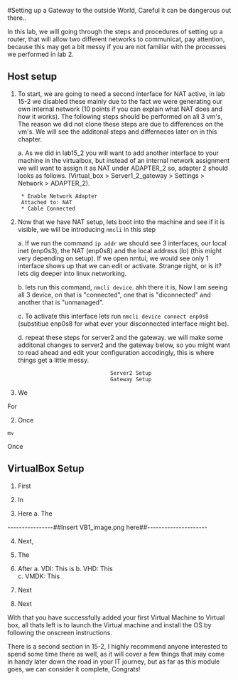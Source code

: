 #Setting up a Gateway to the outside World, Careful it can be dangerous out there.. 

In this lab, we will going through the steps and procedures of setting up a router, that will allow two different networks to communicat, pay attention, because this may get a bit messy if you are not familiar with the processes we performed in lab 2. 


## Host setup

1. To start, we are going to need a second interface for NAT active, in lab 15-2 we disabled these mainly due to the fact we were generating our own internal network (10 points if you can explain what NAT does and how it works). The following steps should be performed on all 3 vm's, The reason we did not clone these steps are due to differences on the vm's. We will see the additonal steps and differneces later on in this chapter.
	
	a. As we did in lab15_2 you will want to add another interface to your machine in the virtualbox, but instead of an internal network assignment we will want to assign it as NAT under ADAPTER_2 so, adapter 2 should looks as follows. (Virtual_box > Server1_2_gateway > Settings > Network > ADAPTER_2). 
	
		* Enable Network Adapter 
		Attached to: NAT
		* Cable Connected
	
2. Now that we have NAT setup, lets boot into the machine and see if it is visible, we will be introducing `nmcli` in this step
	
	a. If we run the command `ip addr` we should see 3 interfaces, our local inet (enp0s3), the NAT (enp0s8) and the local address (lo) (this might very depending on setup). If we open nmtui, we would see only 1 interface shows up that we can edit or activate. Strange right, or is it? lets dig deeper into linux networking. 

	b. lets run this command, `nmcli device`. ahh there it is, Now I am seeing all 3 device, on that is "connected", one that is "diconnected" and another that is "unmanaged". 

	c. To activate this interface lets run `nmcli device connect enp0s8` (substitiue enp0s8 for what ever your disconnected interface might be). 
	
	d. repeat these steps for server2 and the gateway. we will make some additonal changes to server2 and the gateway below, so you might want to read ahead and edit your configuration accodingly, this is where things get a little messy. 

								    Server2 Setup
								    Gateway Setup


1. We


For 

2. Once  

` mv ` 

Once 


## VirtualBox Setup 


1. First 

2. In 

3. Here 
a. The 

----------------##Insert VB1_image.png here##---------------------


4. Next, 


5. The 

6. After 
	a. VDI: This is 
	b. VHD: This  
	c. VMDK: This 
7. Next 

8. Next 

With that you have successfully added your first Virtual Machine to Virtual box, all thats left is to launch the Virtual machine and install the OS by following the onscreen instructions. 

There is a second section in 15-2, I highly recommend anyone interested to spend some time there as well, as it will cover a few things that may come in handy later down the road in your IT journey, but as far as this module goes, we can consider it complete, Congrats! 

